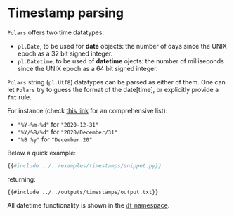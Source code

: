 # Timestamp parsing

`Polars` offers two time datatypes:

- `pl.Date`, to be used for **date** objects: the number of days since the UNIX epoch as
  a 32 bit signed integer.
- `pl.Datetime`, to be used of **datetime** ojects: the number of milliseconds since the
  UNIX epoch as a 64 bit signed integer.

`Polars` string (`pl.Utf8`) datatypes can be parsed as either of them. One can let
`Polars` try to guess the format of the date\[time\], or explicitly provide a `fmt`
rule.

For instance (check [this link](https://strftime.org/) for an comprehensive list):

- `"%Y-%m-%d"` for `"2020-12-31"`
- `"%Y/%B/%d"` for `"2020/December/31"`
- `"%B %y"` for `"December 20"`

Below a quick example:

```python
{{#include ../../examples/timestamps/snippet.py}}
```

returning:

```text
{{#include ../../outputs/timestamps/output.txt}}
```

All datetime functionality is shown in the [`dt` namespace](POLARS_PY_REF_GUIDE/series.html#timeseries).
